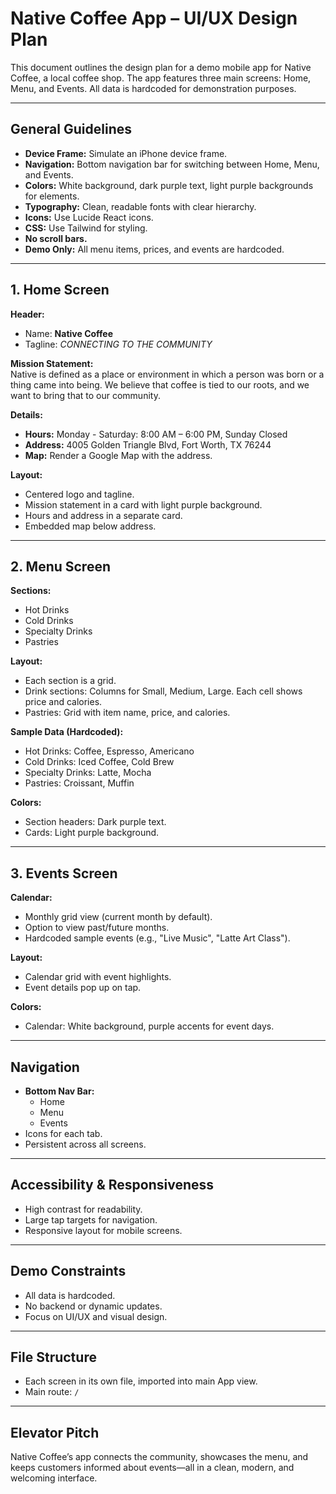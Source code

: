 # Native Coffee App – UI/UX Design Plan

This document outlines the design plan for a demo mobile app for Native Coffee, a local coffee shop. The app features three main screens: Home, Menu, and Events. All data is hardcoded for demonstration purposes.

---

## General Guidelines

- **Device Frame:** Simulate an iPhone device frame.
- **Navigation:** Bottom navigation bar for switching between Home, Menu, and Events.
- **Colors:** White background, dark purple text, light purple backgrounds for elements.
- **Typography:** Clean, readable fonts with clear hierarchy.
- **Icons:** Use Lucide React icons.
- **CSS:** Use Tailwind for styling.
- **No scroll bars.**
- **Demo Only:** All menu items, prices, and events are hardcoded.

---

## 1. Home Screen

**Header:**  
- Name: **Native Coffee**
- Tagline: *CONNECTING TO THE COMMUNITY*

**Mission Statement:**  
Native is defined as a place or environment in which a person was born or a thing came into being. We believe that coffee is tied to our roots, and we want to bring that to our community.

**Details:**  
- **Hours:** Monday - Saturday: 8:00 AM – 6:00 PM, Sunday Closed
- **Address:** 4005 Golden Triangle Blvd, Fort Worth, TX 76244
- **Map:** Render a Google Map with the address.

**Layout:**  
- Centered logo and tagline.
- Mission statement in a card with light purple background.
- Hours and address in a separate card.
- Embedded map below address.

---

## 2. Menu Screen

**Sections:**  
- Hot Drinks  
- Cold Drinks  
- Specialty Drinks  
- Pastries

**Layout:**  
- Each section is a grid.
- Drink sections: Columns for Small, Medium, Large. Each cell shows price and calories.
- Pastries: Grid with item name, price, and calories.

**Sample Data (Hardcoded):**  
- Hot Drinks: Coffee, Espresso, Americano  
- Cold Drinks: Iced Coffee, Cold Brew  
- Specialty Drinks: Latte, Mocha  
- Pastries: Croissant, Muffin

**Colors:**  
- Section headers: Dark purple text.
- Cards: Light purple background.

---

## 3. Events Screen

**Calendar:**  
- Monthly grid view (current month by default).
- Option to view past/future months.
- Hardcoded sample events (e.g., "Live Music", "Latte Art Class").

**Layout:**  
- Calendar grid with event highlights.
- Event details pop up on tap.

**Colors:**  
- Calendar: White background, purple accents for event days.

---

## Navigation

- **Bottom Nav Bar:**  
  - Home  
  - Menu  
  - Events  
- Icons for each tab.
- Persistent across all screens.

---

## Accessibility & Responsiveness

- High contrast for readability.
- Large tap targets for navigation.
- Responsive layout for mobile screens.

---

## Demo Constraints

- All data is hardcoded.
- No backend or dynamic updates.
- Focus on UI/UX and visual design.

---

## File Structure

- Each screen in its own file, imported into main App view.
- Main route: `/`

---

## Elevator Pitch

Native Coffee’s app connects the community, showcases the menu, and keeps customers informed about events—all in a clean, modern, and welcoming interface.